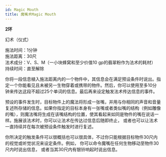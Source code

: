 ```yaml
---
id: Magic Mouth
title: 魔嘴术Magic Mouth
---
```


**2环**

幻术（仪式）

施法时间：1分钟  
施法距离：30尺  
法术成分：V、S、M（一小块蜂窝和至少价值10 gp的翡翠粉作为法术的耗材）  
持续时间：直至解除  


你将一段信息植入施法距离内的一个物件中，其信息会在满足预设条件时说出。指定一个你能看见且未被另一生物穿着或携带的物件。然后，你可以使用至多10分钟来传达这段不超过25个单词的信息。最后再来设定触发法术传达信息的事件。


预设的事件发生时，目标物件上的魔法将形成一张嘴，并用与你相同的声音和音量复述所存储的信息。如果你指定的目标本身有一张嘴或者类似嘴的结构（例如雕像的嘴），则魔法嘴将生成在该嘴结构的位置，使其看起来如同是物件的嘴在说话一样。施展该法术时，你可以让法术在传达过信息后随即终止，
或者也可以让法术一直持续并在每次被预设条件触发时进行复述。


你所决定的触发条件可以很概括也可以很具体，不过你只能根据目标物件30尺内的视觉或听觉状况来设定条件。例如，
你可以命令魔嘴在任何生物移动至物件30尺内时说出信息，
或者当其30尺内有银铃响起时说出信息。

